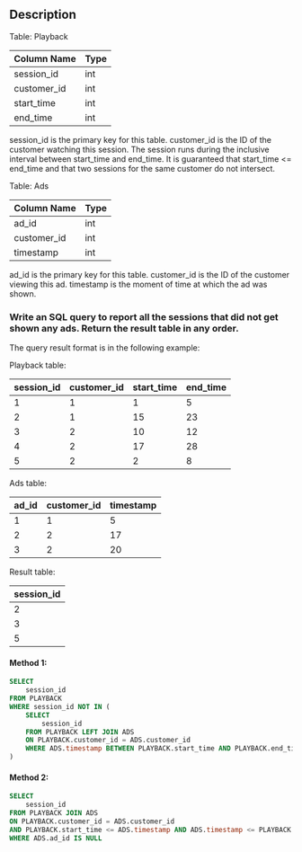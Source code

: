 ## Description

Table: Playback

| Column Name | Type |
| ----------- | ---- |
| session_id  | int  |
| customer_id | int  |
| start_time  | int  |
| end_time    | int  |

session_id is the primary key for this table.
customer_id is the ID of the customer watching this session.
The session runs during the inclusive interval between start_time and end_time.
It is guaranteed that start_time <= end_time and that two sessions for the same customer do not intersect.

Table: Ads

| Column Name | Type |
| ----------- | ---- |
| ad_id       | int  |
| customer_id | int  |
| timestamp   | int  |

ad_id is the primary key for this table.
customer_id is the ID of the customer viewing this ad.
timestamp is the moment of time at which the ad was shown.

### Write an SQL query to report all the sessions that did not get shown any ads. Return the result table in any order.

The query result format is in the following example:

Playback table:

| session_id | customer_id | start_time | end_time |
| ---------- | ----------- | ---------- | -------- |
| 1          | 1           | 1          | 5        |
| 2          | 1           | 15         | 23       |
| 3          | 2           | 10         | 12       |
| 4          | 2           | 17         | 28       |
| 5          | 2           | 2          | 8        |

Ads table:

| ad_id | customer_id | timestamp |
| ----- | ----------- | --------- |
| 1     | 1           | 5         |
| 2     | 2           | 17        |
| 3     | 2           | 20        |

Result table:

| session_id |
| ---------- |
| 2          |
| 3          |
| 5          |

#### Method 1:

```sql
SELECT
    session_id
FROM PLAYBACK
WHERE session_id NOT IN (
    SELECT
        session_id
    FROM PLAYBACK LEFT JOIN ADS
    ON PLAYBACK.customer_id = ADS.customer_id
    WHERE ADS.timestamp BETWEEN PLAYBACK.start_time AND PLAYBACK.end_time AND ADS.timestamp IS NOT NULL
)
```

#### Method 2:

```sql
SELECT
    session_id
FROM PLAYBACK JOIN ADS
ON PLAYBACK.customer_id = ADS.customer_id
AND PLAYBACK.start_time <= ADS.timestamp AND ADS.timestamp <= PLAYBACK.end_time
WHERE ADS.ad_id IS NULL
```
